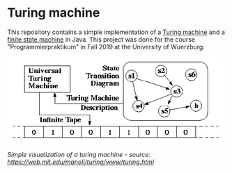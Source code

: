 # Turing machine

This repository contains a simple implementation of a [Turing machine](https://en.wikipedia.org/wiki/Turing_machine) and a [finite state machine](https://en.wikipedia.org/wiki/Finite-state_machine) in Java.
This project was done for the course "Programmierpraktikum" in Fall 2019 at the University of Wuerzburg.

![turing machine image](turing.jpg)

*Simple visualization of a turing machine - source: https://web.mit.edu/manoli/turing/www/turing.html* 